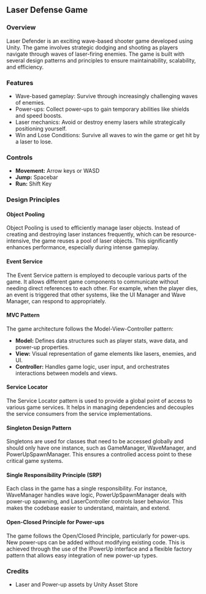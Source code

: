 ## Laser Defense Game

### Overview

Laser Defender is an exciting wave-based shooter game developed using Unity. The game involves strategic dodging and shooting as players navigate through waves of laser-firing enemies. The game is built with several design patterns and principles to ensure maintainability, scalability, and efficiency.

### Features
- Wave-based gameplay: Survive through increasingly challenging waves of enemies.
- Power-ups: Collect power-ups to gain temporary abilities like shields and speed boosts.
- Laser mechanics: Avoid or destroy enemy lasers while strategically positioning yourself.
- Win and Lose Conditions: Survive all waves to win the game or get hit by a laser to lose.


### Controls

- **Movement:** Arrow keys or WASD
- **Jump:** Spacebar
- **Run:** Shift Key

### Design Principles

#### Object Pooling

Object Pooling is used to efficiently manage laser objects. Instead of creating and destroying laser instances frequently, which can be resource-intensive, the game reuses a pool of laser objects. This significantly enhances performance, especially during intense gameplay.

#### Event Service

The Event Service pattern is employed to decouple various parts of the game. It allows different game components to communicate without needing direct references to each other. For example, when the player dies, an event is triggered that other systems, like the UI Manager and Wave Manager, can respond to appropriately.

#### MVC Pattern

The game architecture follows the Model-View-Controller pattern:
- **Model:** Defines data structures such as player stats, wave data, and power-up properties.
- **View:** Visual representation of game elements like lasers, enemies, and UI.
- **Controller:** Handles game logic, user input, and orchestrates interactions between models and views.

#### Service Locator

The Service Locator pattern is used to provide a global point of access to various game services. It helps in managing dependencies and decouples the service consumers from the service implementations.

#### Singleton Design Pattern

Singletons are used for classes that need to be accessed globally and should only have one instance, such as GameManager, WaveManager, and PowerUpSpawnManager. This ensures a controlled access point to these critical game systems.

#### Single Responsibility Principle (SRP)

Each class in the game has a single responsibility. For instance, WaveManager handles wave logic, PowerUpSpawnManager deals with power-up spawning, and LaserController controls laser behavior. This makes the codebase easier to understand, maintain, and extend.

#### Open-Closed Principle for Power-ups

The game follows the Open/Closed Principle, particularly for power-ups. New power-ups can be added without modifying existing code. This is achieved through the use of the IPowerUp interface and a flexible factory pattern that allows easy integration of new power-up types.

### Credits

- Laser and Power-up assets by Unity Asset Store


